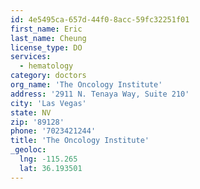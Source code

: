 ```yaml
---
id: 4e5495ca-657d-44f0-8acc-59fc32251f01
first_name: Eric
last_name: Cheung
license_type: DO
services:
  - hematology
category: doctors
org_name: 'The Oncology Institute'
address: '2911 N. Tenaya Way, Suite 210'
city: 'Las Vegas'
state: NV
zip: '89128'
phone: '7023421244'
title: 'The Oncology Institute'
_geoloc:
  lng: -115.265
  lat: 36.193501
---
```

